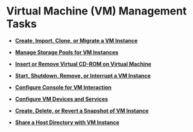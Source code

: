 <!--
SPDX-FileCopyrightText: 2023,2024 Oracle and/or its affiliates.
SPDX-License-Identifier: CC-BY-SA-4.0
-->
# Virtual Machine \(VM\) Management Tasks

-   **[Create, Import, Clone, or Migrate a VM Instance](../topics/create_clone_or_migrate_a_virtual_machine.md)**  

-   **[Manage Storage Pools for VM Instances](../topics/cockpit-kvm_manage_storage.md)**  

-   **[Insert or Remove Virtual CD-ROM on Virtual Machine](../topics/cockpit_mgmt_cdrom_vm.md)**  

-   **[Start, Shutdown, Remove, or Interrupt a VM Instance](../topics/cockpit-kvm_reboot_shutdown.md)**  

-   **[Configure Console for VM Interaction](../topics/cockpit-kvm_console.md)**  

-   **[Configure VM Devices and Services](../topics/cockpit-kvm_manage_instance.md)**  

-   **[Create, Delete, or Revert a Snapshot of VM Instance](../topics/cockpit-kvm_snapshot.md)**  

-   **[Share a Host Directory with VM Instance](../topics/cockpit-kvm_mountshared_directory.md)**  


